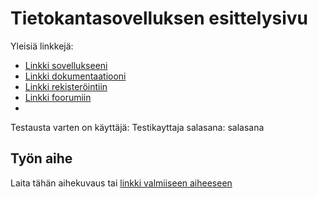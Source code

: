 # Tietokantasovelluksen esittelysivu

Yleisiä linkkejä:

* [Linkki sovellukseeni](http://hyttijan.users.cs.helsinki.fi/keskustelufoorumi)
* [Linkki dokumentaatiooni](https://github.com/hyttijan/Tsoha-Bootstrap/blob/master/doc/dokumentaatio.pdf)
* [Linkki rekisteröintiin](http://hyttijan.users.cs.helsinki.fi/keskustelufoorumi/rekisterointi)
* [Linkki foorumiin](http://hyttijan.users.cs.helsinki.fi/keskustelufoorumi/foorumi)
* 
Testausta varten on 
käyttäjä: Testikayttaja
salasana: salasana
## Työn aihe

Laita tähän aihekuvaus tai [linkki valmiiseen aiheeseen](http://advancedkittenry.github.io/suunnittelu_ja_tyoymparisto/aiheet/Keskustelufoorumi.html) 
